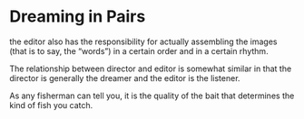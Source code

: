 # Dreaming in Pairs

the editor also has the responsibility for actually assembling the images (that is to say, the “words”) in a certain order and in a certain rhythm. 

The relationship between director and editor is somewhat similar in that the director is generally the dreamer and the editor is the listener. 

As any fisherman can tell you, it is the quality of the bait that determines the kind of fish you catch.